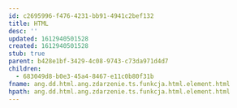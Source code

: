 ```yaml
---
id: c2695996-f476-4231-bb91-4941c2bef132
title: HTML
desc: ''
updated: 1612940501528
created: 1612940501528
stub: true
parent: b428e1bf-3429-4c08-9743-c73da971d4d7
children:
  - 683049d8-b0e3-45a4-8467-e11c0b80f31b
fname: ang.dd.html.ang.zdarzenie.ts.funkcja.html.element.html
hpath: ang.dd.html.ang.zdarzenie.ts.funkcja.html.element.html
---
```



